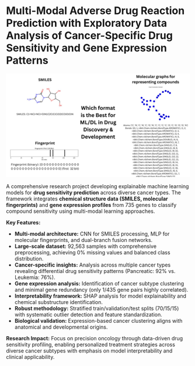 # Multi-Modal Adverse Drug Reaction Prediction with Exploratory Data Analysis of Cancer-Specific Drug Sensitivity and Gene Expression Patterns

![image](format.jpg)

A comprehensive research project developing explainable machine learning models for **drug sensitivity prediction** across diverse cancer types. The framework integrates **chemical structure data (SMILES, molecular fingerprints)** and **gene expression profiles** from 735 genes to classify compound sensitivity using multi-modal learning approaches.

**Key Features:**
* **Multi-modal architecture:** CNN for SMILES processing, MLP for molecular fingerprints, and dual-branch fusion networks.
* **Large-scale dataset:** 92,563 samples with comprehensive preprocessing, achieving 0% missing values and balanced class distribution.
* **Cancer-specific insights:** Analysis across multiple cancer types revealing differential drug sensitivity patterns (Pancreatic: 92% vs. Leukemia: 76%).
* **Gene expression analysis:** Identification of cancer subtype clustering and minimal gene redundancy (only 1/435 gene pairs highly correlated).
* **Interpretability framework:** SHAP analysis for model explainability and chemical substructure identification.
* **Robust methodology:** Stratified train/validation/test splits (70/15/15) with systematic outlier detection and feature standardization.
* **Biological validation:** Expression-based cancer clustering aligns with anatomical and developmental origins.

**Research Impact:**
Focus on precision oncology through data-driven drug sensitivity profiling, enabling personalized treatment strategies across diverse cancer subtypes with emphasis on model interpretability and clinical applicability.
